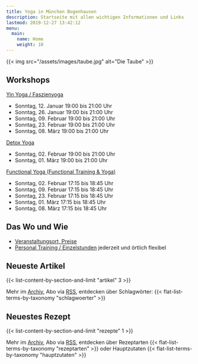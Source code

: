 ```yaml
---
title: Yoga in München Bogenhausen
description: Startseite mit allen wichtigen Informationen und Links
lastmod: 2019-12-27 13:42:12
menu:
  main:
    name: Home
    weight: 10
---
```


{{< img src="/assets/images/taube.jpg" alt="Die Taube" >}}


## Workshops

[Yin Yoga / Faszienyoga][7]

- Sonntag, 12. Januar 19:00 bis 21:00 Uhr
- Sonntag, 26. Januar 19:00 bis 21:00 Uhr
- Sonntag, 09. Februar 19:00 bis 21:00 Uhr
- Sonntag, 23. Februar 19:00 bis 21:00 Uhr
- Sonntag, 08. März 19:00 bis 21:00 Uhr

[Detox Yoga][6]

- Sonntag, 02. Februar 19:00 bis 21:00 Uhr
- Sonntag, 01. März 19:00 bis 21:00 Uhr


[Functional Yoga (Functional Training & Yoga)][8]

- Sonntag, 02. Februar 17:15 bis 18:45 Uhr
- Sonntag, 09. Februar 17:15 bis 18:45 Uhr
- Sonntag, 23. Februar 17:15 bis 18:45 Uhr
- Sonntag, 01. März 17:15 bis 18:45 Uhr
- Sonntag, 08. März 17:15 bis 18:45 Uhr



[6]: /workshops/#detoxyogaworkshop
[7]: /workshops/#yinyogaworkshop
[8]: /functional-training


## Das Wo und Wie

- [Veranstaltungsort, Preise][9]
- [Personal Training / Einzelstunden][1] jederzeit und örtlich flexibel

[9]: /workshops/#konditionen
[1]: /personal-training


## Neueste Artikel

{{< list-content-by-section-and-limit "artikel" 3 >}}

Mehr im [Archiv][10], Abo via [RSS][11], entdecken über Schlagwörter: {{< flat-list-terms-by-taxonomy "schlagwoerter" >}}

[10]: /artikel/
[11]: /artikel/index.xml


## Neuestes Rezept

{{< list-content-by-section-and-limit "rezepte" 1 >}}

Mehr im [Archiv][12], Abo via [RSS][13], entdecken über Rezeptarten {{< flat-list-terms-by-taxonomy "rezeptarten" >}} oder Hauptzutaten {{< flat-list-terms-by-taxonomy "hauptzutaten" >}}

[12]: /rezepte/
[13]: /rezepte/index.xml
